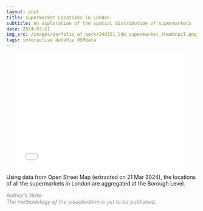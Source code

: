 ```yaml
---
layout: post
title: Supermarket Locations in London
subtitle: An exploration of the spatial distribution of supermarkets
date: 2024-03-21
img_src: /images/porfolio_of_work/240321_ldn_supermarket_thumbnail.png
tags: interactive dataViz OSMdata
---
```



<div style="position: relative; width: 90%; padding-bottom: 60%;margin: 0 auto;">
  <iframe src="/asset/london_supermarkets.html" 
          style="position: absolute; width: 100%; height: 100%;"
          frameBorder="0">
  </iframe>
</div>


Using data from Open Street Map (extracted on 21 Mar 2024), the locations of all the supermarkets in London are aggregated at the Borough Level.


<span style="color:#8F8F8F">*Author's Note:<br>The methodology of the visualisation is yet to be published.*</span>